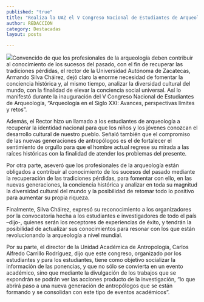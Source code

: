 ```yaml
---
published: "true"
title: "Realiza la UAZ el V Congreso Nacional de Estudiantes de Arqueología "
author: REDACCION
category: Destacadas
layout: posts

---
```


![](http://i.imgur.com/bBFiBZwm.jpg)Convencido de que los profesionales de la arqueología deben contribuir al conocimiento de los sucesos del pasado, con el fin de recuperar las tradiciones pérdidas, el rector de la Universidad Autónoma de Zacatecas, Armando Silva Cháirez, dejó claro la enorme necesidad de fomentar la conciencia histórica y, al mismo tiempo, analizar la diversidad cultural del mundo, con la finalidad de elevar la conciencia social universal. Así lo manifestó durante la inauguración del V Congreso Nacional de Estudiantes de Arqueología, “Arqueología en el Siglo XXI: Avances, perspectivas límites y retos”.

Además, el Rector hizo un llamado a los estudiantes de arqueología a recuperar la identidad nacional para que los niños y los jóvenes conozcan el desarrollo cultural de nuestro pueblo. Señaló también que el compromiso de las nuevas generaciones de antropólogos es el de fortalecer el sentimiento de orgullo para que el hombre actual regrese su mirada a las raíces históricas con la finalidad de atender los problemas del presente.

Por otra parte, aseveró que los profesionales de la arqueología están obligados a contribuir al conocimiento de los sucesos del pasado mediante la recuperación de las tradiciones pérdidas, para fomentar con ello, en las nuevas generaciones, la conciencia histórica y analizar en toda su magnitud la diversidad cultural del mundo y la posibilidad de retomar todo lo positivo para aumentar su propia riqueza.

Finalmente, Silva Cháirez, expresó su reconocimiento a los organizadores por la convocatoria hecha a los estudiantes e investigadores de todo el país –dijo-, quienes serán los receptores de experiencias de éxito, y tendrán la posibilidad de actualizar sus conocimientos para resonar con los que están revolucionando la arqueología a nivel mundial.

Por su parte, el director de la Unidad Académica de Antropología, Carlos Alfredo Carrillo Rodríguez, dijo que este congreso, organizado por los estudiantes y para los estudiantes, tiene como objetivo socializar la información de las ponencias, y que no sólo se convierta en un evento académico, sino que mediante la divulgación de los trabajos que se expondrán se podrán ver las acciones producto de la investigación, “lo que abrirá paso a una nueva generación de antropólogos que se están formando y se consolidan con este tipo de eventos académicos”.
